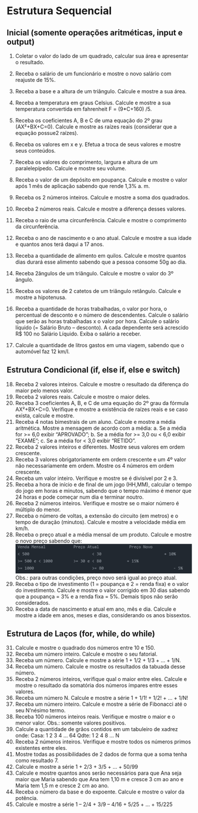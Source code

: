 # Estrutura Sequencial

## Inicial (somente operações aritméticas, input e output)

1.	Coletar o valor do lado de um quadrado, calcular sua área e apresentar o resultado.
2.	Receba o salário de um funcionário e mostre o novo salário com reajuste de 15%.
3.	Receba a base e a altura de um triângulo. Calcule e mostre a sua área.
4.	Receba a temperatura em graus Celsius. Calcule e mostre a sua temperatura convertida em fahrenheit F = (9*C+160) /5.
5.	Receba os coeficientes A, B e C de uma equação do 2º grau (AX²+BX+C=0). Calcule e mostre as raízes reais (considerar que a equação possue2 raízes).
6.	Receba os valores em x e y. Efetua a troca de seus valores e mostre seus conteúdos.
7.	Receba os valores do comprimento, largura e altura de um paralelepípedo. Calcule e mostre seu volume.
8.	Receba o valor de um depósito em poupança. Calcule e mostre o valor após 1 mês de aplicação sabendo que rende 1,3% a. m.
9.	Receba os 2 números inteiros. Calcule e mostre a soma dos quadrados.
10.	Receba 2 números reais. Calcule e mostre a diferença desses valores.
11.	Receba o raio de uma circunferência. Calcule e mostre o comprimento da circunferência.
12.	Receba o ano de nascimento e o ano atual. Calcule e mostre a sua idade e quantos anos terá daqui a 17 anos.
13.	Receba a quantidade de alimento em quilos. Calcule e mostre quantos dias durará esse alimento sabendo que a pessoa consome 50g ao dia.
14.	Receba 2ângulos de um triângulo. Calcule e mostre o valor do 3º ângulo.
15.	Receba os valores de 2 catetos de um triângulo retângulo. Calcule e mostre a hipotenusa.

16.	Receba a quantidade de horas trabalhadas, o valor por hora, o percentual de desconto e o número de descendentes. Calcule o salário que serão as horas trabalhadas x o valor por hora. Calcule o salário líquido (= Salário Bruto – desconto). A cada dependente será acrescido R$ 100 no Salário Líquido. Exiba o salário a receber.
17.	Calcule a quantidade de litros gastos em uma viagem, sabendo que o automóvel faz 12 km/l.

## Estrutura Condicional (if, else if, else e switch)
18.	Receba 2 valores inteiros. Calcule e mostre o resultado da diferença do maior pelo menos valor.
19.	Receba 2 valores reais. Calcule e mostre o maior deles.
20.	Receba 3 coeficientes A, B, e C de uma equação do 2º grau da fórmula AX²+BX+C=0. Verifique e mostre a existência de raízes reais e se caso exista, calcule e mostre.
21.	Receba 4 notas bimestrais de um aluno. Calcule e mostre a média aritmética. Mostre a mensagem de acordo com a média:
a.	Se a média for >= 6,0 exibir “APROVADO”;
b.	Se a média for >= 3,0 ou < 6,0 exibir “EXAME”;
c.	Se a média for < 3,0 exibir “RETIDO”.
22.	Receba 2 valores inteiros e diferentes. Mostre seus valores em ordem crescente.
23.	Receba 3 valores obrigatoriamente em ordem crescente e um 4º valor não necessariamente em ordem. Mostre os 4 números em ordem crescente.
24.	Receba um valor inteiro. Verifique e mostre se é divisível por 2 e 3.
25.	Receba a hora de início e de final de um jogo (HH,MM), calcular o tempo do jogo em horas e minutos, sabendo que o tempo máximo é menor que 24 horas e pode começar num dia e terminar noutro.
26.	Receba 2 números inteiros. Verifique e mostre se o maior número é múltiplo do menor.
27.	Receba o número de voltas, a extensão do circuito (em metros) e o tempo de duração (minutos). Calcule e mostre a velocidade média em km/h.
28.	Receba o preço atual e a média mensal de um produto. Calcule e mostre o novo preço sabendo que:
![alt text](image.png)
Obs.: para outras condições, preço novo será igual ao preço atual.
29.	Receba o tipo de investimento (1 = poupança e 2 = renda fixa) e o valor do investimento. Calcule e mostre o valor corrigido em 30 dias sabendo que a poupança = 3% e a renda fixa = 5%. Demais tipos não serão considerados.
30.	Receba a data de nascimento e atual em ano, mês e dia. Calcule e mostre a idade em anos, meses e dias, considerando os anos bissextos.

## Estrutura de Laços (for, while, do while)
31.	Calcule e mostre o quadrado dos números entre 10 e 150.
32.	Receba um número inteiro. Calcule e mostre o seu fatorial.
33.	Receba um número. Calcule e mostre a série 1 + 1/2 + 1/3 + ... + 1/N.
34.	Receba um número. Calcule e mostre os resultados da tabuada desse número.
35.	Receba 2 números inteiros, verifique qual o maior entre eles. Calcule e mostre o resultado da somatória dos números ímpares entre esses valores.
36.	Receba um número N. Calcule e mostre a série 1 + 1/1! + 1/2! + ... + 1/N!
37.	Receba um número inteiro. Calcule e mostre a série de Fibonacci até o seu N’nésimo termo.
38.	Receba 100 números inteiros reais. Verifique e mostre o maior e o menor valor. Obs.: somente valores positivos.
39.	Calcule a quantidade de grãos contidos em um tabuleiro de xadrez onde:
Casa: 	1	2	3	4	...	64
Qdte:	1	2	4	8	...	N
40.	Receba 2 números inteiros. Verifique e mostre todos os números primos existentes entre eles.
41.	Mostre todas as possibilidades de 2 dados de forma que a soma tenha como resultado 7.
42.	Calcule e mostre a série 1 + 2/3 + 3/5 + ... + 50/99
43.	Calcule e mostre quantos anos serão necessários para que Ana seja maior que Maria sabendo que Ana tem 1,10 m e cresce 3 cm ao ano e Maria tem 1,5 m e cresce 2 cm ao ano.
44.	Receba o número da base e do expoente. Calcule e mostre o valor da potência.
45.	Calcule e mostre a série 1 – 2/4 + 3/9 – 4/16 + 5/25 + ... + 15/225
